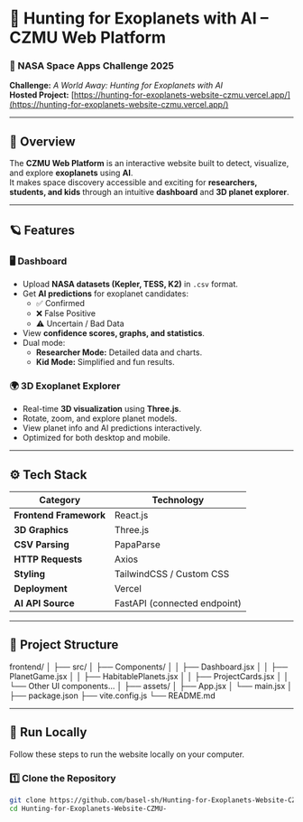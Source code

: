 # 🌌 Hunting for Exoplanets with AI – CZMU Web Platform  
### 🚀 NASA Space Apps Challenge 2025

**Challenge:** *A World Away: Hunting for Exoplanets with AI*  
**Hosted Project:** [https://hunting-for-exoplanets-website-czmu.vercel.app/](https://hunting-for-exoplanets-website-czmu.vercel.app/)  

---

## 🧠 Overview

The **CZMU Web Platform** is an interactive website built to detect, visualize, and explore **exoplanets** using **AI**.  
It makes space discovery accessible and exciting for **researchers, students, and kids** through an intuitive **dashboard** and **3D planet explorer**.

---

## 🪐 Features

### 🖥 Dashboard
- Upload **NASA datasets (Kepler, TESS, K2)** in `.csv` format.  
- Get **AI predictions** for exoplanet candidates:
  - ✅ Confirmed
  - ❌ False Positive
  - ⚠️ Uncertain / Bad Data  
- View **confidence scores, graphs, and statistics**.  
- Dual mode:
  - **Researcher Mode:** Detailed data and charts.
  - **Kid Mode:** Simplified and fun results.

### 🌍 3D Exoplanet Explorer
- Real-time **3D visualization** using **Three.js**.
- Rotate, zoom, and explore planet models.
- View planet info and AI predictions interactively.
- Optimized for both desktop and mobile.

---

## ⚙️ Tech Stack

| Category | Technology |
|-----------|-------------|
| **Frontend Framework** | React.js |
| **3D Graphics** | Three.js |
| **CSV Parsing** | PapaParse |
| **HTTP Requests** | Axios |
| **Styling** | TailwindCSS / Custom CSS |
| **Deployment** | Vercel |
| **AI API Source** | FastAPI (connected endpoint) |

---

## 🧩 Project Structure
frontend/
│
├── src/
│ ├── Components/
│ │ ├── Dashboard.jsx
│ │ ├── PlanetGame.jsx
│ │ ├── HabitablePlanets.jsx
│ │ ├── ProjectCards.jsx
│ │ └── Other UI components...
│ ├── assets/
│ ├── App.jsx
│ └── main.jsx
│
├── package.json
├── vite.config.js
└── README.md



---

## 🧪 Run Locally

Follow these steps to run the website locally on your computer.

### 1️⃣ Clone the Repository
```bash
git clone https://github.com/basel-sh/Hunting-for-Exoplanets-Website-CZMU-.git
cd Hunting-for-Exoplanets-Website-CZMU-
